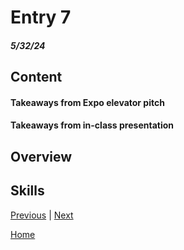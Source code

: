 # Entry 7
##### 5/32/24

## Content 


#### Takeaways from Expo elevator pitch


#### Takeaways from in-class presentation



## Overview

## Skills 





[Previous](entry06.md) | [Next](entry08.md)

[Home](../README.md)

